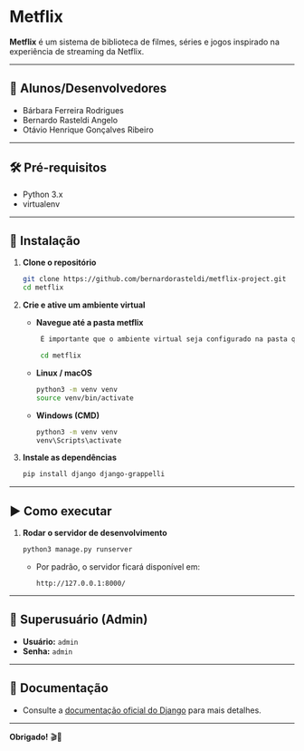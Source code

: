 # Metflix

**Metflix** é um sistema de biblioteca de filmes, séries e jogos inspirado na experiência de streaming da Netflix.

---

## 👥 Alunos/Desenvolvedores

- Bárbara Ferreira Rodrigues
- Bernardo Rasteldi Angelo
- Otávio Henrique Gonçalves Ribeiro

---

## 🛠️ Pré-requisitos

- Python 3.x
- virtualenv

---

## 🚀 Instalação

1. **Clone o repositório**

   ```bash
   git clone https://github.com/bernardorasteldi/metflix-project.git
   cd metflix
   ```

2. **Crie e ative um ambiente virtual**

   - **Navegue até a pasta metflix**

     ```bash
      É importante que o ambiente virtual seja configurado na pasta que contém o manage.py. Assim, caso ainda não esteja na pasta metflix, navegue até ela a partir da raiz.

      cd metflix
     ```

   - **Linux / macOS**
     ```bash
     python3 -m venv venv
     source venv/bin/activate
     ```
   - **Windows (CMD)**
     ```cmd
     python3 -m venv venv
     venv\Scripts\activate
     ```

3. **Instale as dependências**

   ```bash
   pip install django django-grappelli
   ```

---

## ▶️ Como executar

1. **Rodar o servidor de desenvolvimento**
   ```bash
   python3 manage.py runserver
   ```
   - Por padrão, o servidor ficará disponível em:
     ```text
     http://127.0.0.1:8000/
     ```

---

## 🔐 Superusuário (Admin)

- **Usuário:** `admin`
- **Senha:** `admin`

---

## 📖 Documentação

- Consulte a [documentação oficial do Django](https://docs.djangoproject.com/) para mais detalhes.

---

**Obrigado!** 🎬🚀
